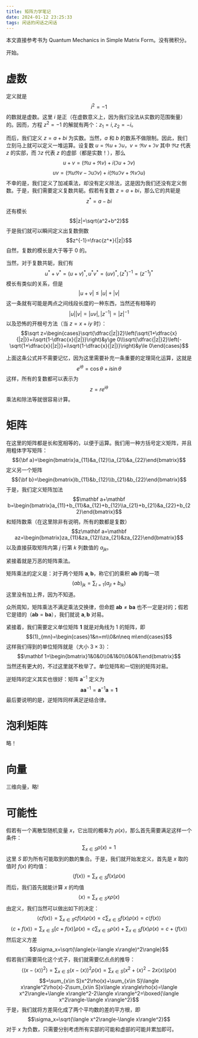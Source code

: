 ```yaml
---
title: 矩阵力学笔记
date: 2024-01-12 23:25:33
tags: 闲话的闲话之闲话
---
```


本文直接参考书为 Quantum Mechanics in Simple Matrix Form。没有微积分。

开始。

# 虚数

定义就是 $$i^2=-1$$ 的数就是虚数。这里 $i$ 是正（在虚数意义上，因为我们没法从实数的范围衡量）的。因而，方程 $z^2=-1$ 的解就有两个：$z_1=i,z_2=-i$。

而后，我们定义 $z=a+bi$ 为实数。当然，$a$ 和 $b$ 的数系不做限制。因此，我们立刻马上就可以定义一堆运算。设复数 $u=\Re u+\Im u$，$v=\Re v+\Im v$ 其中 $\Re z$ 代表 $z$ 的实部，而 $\Im z$ 代表 $z$ 的虚部（都是实数！），那么
$$u+v=(\Re u+\Re v)+i(\Im u+\Im v)$$
$$uv=(\Re u\Re v-\Im u\Im v)+i(\Re u\Im v+\Re v\Im u)$$
不幸的是，我们定义了加减乘法，却没有定义除法，这是因为我们还没有定义倒数。于是，我们需要定义复数共轭。假若有复数 $z=a+bi$，那么它的共轭是
$$z^*=a-bi$$
还有模长
$$|z|=\sqrt{a^2+b^2}$$
于是我们就可以瞬间定义出复数倒数
$$z^{-1}=\frac{z^*}{|z|}$$
自然，复数的模长是大于等于 $0$ 的。

当然，对于复数共轭，我们有
$$u^*+v^*=(u+v)^*,u^*v^*=(uv)^*,(z^*)^{-1}=(z^{-1})^*$$
模长有类似的关系，但是
$$|u+v|\le |u|+|v|$$
这一条就有可能是两点之间线段长度的一种东西，当然还有相等的
$$|u||v|=|uv|,|z^{-1}|=|z|^{-1}$$
以及恐怖的开根号方法（当 $z=x+iy$ 时）：
$$\sqrt z=\begin{cases}\sqrt{\dfrac{|z|}2}\left(\sqrt{1+\dfrac{x}{|z|}}+i\sqrt{1-\dfrac{x}{|z|}}\right)&y\ge 0\\\sqrt{\dfrac{|z|}2}\left(-\sqrt{1+\dfrac{x}{|z|}}+i\sqrt{1-\dfrac{x}{|z|}}\right)&y\le 0\end{cases}$$

上面这条公式并不需要记忆，因为这里需要补充一条重要的定理简化运算，这就是
$$e^{i\theta}=\cos\theta+i\sin\theta$$
这样，所有的复数都可以表示为
$$z=re^{i\theta}$$
乘法和除法等就很容易计算。

# 矩阵

在这里的矩阵都是长和宽相等的，以便于运算。我们用一种方括号定义矩阵，并且用粗体字写矩阵：
$${\bf a}=\begin{bmatrix}a_{11}&a_{12}\\a_{21}&a_{22}\end{bmatrix}$$
定义另一个矩阵
$${\bf b}=\begin{bmatrix}b_{11}&b_{12}\\b_{21}&b_{22}\end{bmatrix}$$
于是，我们定义矩阵加法
$$\mathbf a+\mathbf b=\begin{bmatrix}a_{11}+b_{11}&a_{12}+b_{12}\\a_{21}+b_{21}&a_{22}+b_{22}\end{bmatrix}$$
和矩阵数乘（在这里除非有说明，所有的数都是复数）
$$z\mathbf a=\mathbf az=\begin{bmatrix}za_{11}&za_{12}\\za_{21}&za_{22}\end{bmatrix}$$
以及直接获取矩阵内第 $j$ 行第 $k$ 列数值的 $a_{jk}$。

紧接着就是万恶的矩阵乘法。

矩阵乘法的定义是：对于两个矩阵 $\mathbf a,\mathbf b$，称它们的乘积 $\mathbf a\mathbf b$ 的每一项
$$(ab)_{jk}=\sum_{l=1}(a_{jl}+b_{lk})$$
这里没有加上界，因为不知道。

众所周知，矩阵乘法不满足乘法交换律，但命题 $\mathbf{ab}\neq\mathbf{ba}$ 也不一定是对的；假若它是错的（$\mathbf a\mathbf b=\mathbf b\mathbf a$），我们就说 $\mathbf a,\mathbf b$ 对易。

紧接着，我们需要定义单位矩阵 $\mathbf 1$ 就是对角线为 $1$ 的矩阵，即
$$(1)_{mn}=\begin{cases}1&n=m\\0&n\neq m\end{cases}$$
这样我们得到的单位矩阵就是（大小 $3\times 3$）：
$$\mathbf 1=\begin{bmatrix}1&0&0\\0&1&0\\0&0&1\end{bmatrix}$$
当然还有更大的，不过这里就不枚举了。单位矩阵和一切别的矩阵对易。

逆矩阵的定义其实也很好：矩阵 $\mathbf a^{-1}$ 定义为
$$\mathbf a\mathbf a^{-1}=\mathbf a^{-1}\mathbf a=\mathbf 1$$
最后要说明的是，逆矩阵同样满足逆结合律。

# 泡利矩阵
略！

# 向量

三维向量，略!

# 可能性

假若有一个离散型随机变量 $x$，它出现的概率为 $\rho(x)$，那么首先需要满足这样一个条件：
$$\sum_{x\in S}\rho(x)=1$$
这里 $S$ 即为所有可能取到的数的集合。于是，我们就开始发定义，首先是 $x$ 取的值时 $f(x)$ 的均值：
$$\langle f(x)\rangle=\sum_{x\in S}f(x)\rho(x)$$
而后，我们首先就能计算 $x$ 的均值
$$\langle x\rangle=\sum_{x\in S}x\rho(x)$$
由定义，我们当然可以做出如下的决定：
$$\langle cf(x)\rangle=\sum_{x\in S}cf(x)\rho(x)=c\sum_{x\in S}f(x)\rho(x)=c\langle f(x)\rangle$$
$$\langle c+f(x)\rangle=\sum_{x\in S}[c+f(x)]\rho(x)=c\sum_{x\in S}\rho(x)+\sum_{x\in S}f(x)\rho(x)=c+\langle f(x)\rangle$$
然后定义方差
$$\sigma_x=\sqrt{\langle(x-\langle x\rangle)^2\rangle}$$
假若我们需要简化这个式子，我们就需要亿点点的推导：
$$\langle(x-\langle x\rangle)^2\rangle=\sum_{x\in S}{(x-\langle x\rangle)^2\rho(x)}=\sum_{x\in S}{(x^2+\langle x\rangle^2-2x\langle x\rangle)\rho(x)}$$
$$=\sum_{x\in S}x^2\rho(x)+\sum_{x\in S}\langle x\rangle^2\rho(x)-2\sum_{x\in S}x\langle x\rangle\rho(x)=\langle x^2\rangle+\langle x\rangle^2-2\langle x\rangle^2=\boxed{\langle x^2\rangle-\langle x\rangle^2}$$
于是，我们就将方差简化成了两个平均数的差的平方根，即
$$\sigma_x=\sqrt{\langle x^2\rangle-\langle x\rangle^2}$$
对于 $x$ 为负数，只需要分别考虑所有实部的可能和虚部的可能并累加即可。